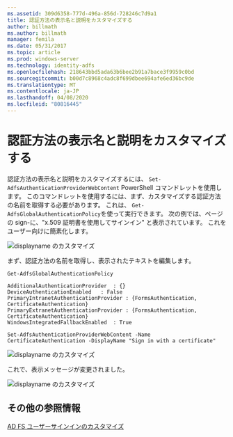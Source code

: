 ```yaml
---
ms.assetid: 309d6358-777d-496a-856d-728246c7d9a1
title: 認証方法の表示名と説明をカスタマイズする
author: billmath
ms.author: billmath
manager: femila
ms.date: 05/31/2017
ms.topic: article
ms.prod: windows-server
ms.technology: identity-adfs
ms.openlocfilehash: 218643bbd5ada63b6bee2b91a7bace3f9959c0bd
ms.sourcegitcommit: b00d7c8968c4adc8f699dbee694afe6ed36bc9de
ms.translationtype: MT
ms.contentlocale: ja-JP
ms.lasthandoff: 04/08/2020
ms.locfileid: "80816445"
---
```

# <a name="customize-the-display-names-and-descriptions-for-authentication-methods"></a>認証方法の表示名と説明をカスタマイズする 


認証方法の表示名と説明をカスタマイズするには、 `Set-AdfsAuthenticationProviderWebContent` PowerShell コマンドレットを使用します。  このコマンドレットを使用するには、まず、カスタマイズする認証方法の名前を取得する必要があります。  これは、 `Get-AdfsGlobalAuthenticationPolicy`を使って実行できます。  次の例では、ページの sign\-に、"x.509 証明書を使用してサインイン" と表示されています。  これをユーザー向けに簡素化します。  
  
![displayname のカスタマイズ](media/AD-FS-user-sign-in-customization/ADFS_Customize_Update1.PNG)  
  
まず、認証方法の名前を取得し、表示されたテキストを編集します。  
  
 
    Get-AdfsGlobalAuthenticationPolicy  
      
    AdditionalAuthenticationProvider  : {}  
    DeviceAuthenticationEnabled   : False  
    PrimaryIntranetAuthenticationProvider : {FormsAuthentication, CertificateAuthentication}  
    PrimaryExtranetAuthenticationProvider : {FormsAuthentication, CertificateAuthentication}  
    WindowsIntegratedFallbackEnabled  : True  
      
    Set-AdfsAuthenticationProviderWebContent -Name CertificateAuthentication -DisplayName "Sign in with a certificate"  
  
  
![displayname のカスタマイズ](media/AD-FS-user-sign-in-customization/ADFS_Customize_Update2.PNG)  
  
これで、表示メッセージが変更されました。  
  
![displayname のカスタマイズ](media/AD-FS-user-sign-in-customization/ADFS_Customize_Update3.PNG)  

## <a name="additional-references"></a>その他の参照情報 
[AD FS ユーザーサインインのカスタマイズ](AD-FS-user-sign-in-customization.md) 
